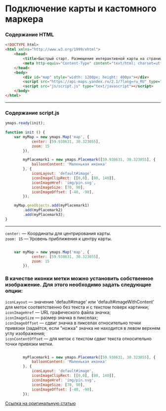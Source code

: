 # Подключение карты и кастомного маркера
### Содержание HTML 
``` HTML
<!DOCTYPE html>
<html xmlns="http://www.w3.org/1999/xhtml">
    <head>
        <title>Быстрый старт. Размещение интерактивной карты на странице</title>
        <meta http-equiv="Content-Type" content="text/html; charset=utf-8" />
    </head>
    <body>
        <div id="map" style="width: 1200px; height: 400px"></div>
        <script src="https://api-maps.yandex.ru/2.1/?lang=ru_RU" type="text/javascript"></script>
        <script src="js/script.js" type="text/javascript"></script>
    </body>
</html>

```
---
### Содержание script.js
``` Javascript
ymaps.ready(init);
  
function init () {
    var myMap = new ymaps.Map('map', {
            center: [59.938631, 30.323055],
            zoom: 15
        }),

        myPlacemark1 = new ymaps.Placemark([59.938631, 30.323055], {
            balloonContent: 'Маленькая иконка'
        }, {
            iconLayout: 'default#image',
            iconImageClipRect: [[0,0], [80, 140]],
            iconImageHref: 'img/pin.svg',
            iconImageSize: [70, 90],
            iconImageOffset: [-40, -90],
        });

    myMap.geoObjects.add(myPlacemark1)
        .add(myPlacemark2)
        .add(myPlacemark3);
}

``` 
---
`center:`  — Координаты для центрирования карты.<br>
`zoom: 15` — Уровень приближения к центру карты.<br>

``` Javascript 

    var myMap = new ymaps.Map('map', {
            center: [59.938631, 30.323055],
            zoom: 15
        }),

```

### В качестве иконки метки можно установить собственное изображение. Для этого необходимо задать следующие опции: ###

`iconLayout` — значение 'default#image' или 'default#imageWithContent' для меток соответственно без текста и с текстом поверх картинки;<br>
`iconImageHref` — URL графического файла значка;<br>
`iconImageSize` — размер значка в пикселах;<br>
`iconImageOffset` — сдвиг значка в пикселах относительно точки привязки (задаётся, если "ножка" значка не находится в левом верхнем углу изображения;<br>
`iconContentOffset` — для меток с текстом сдвиг текста относительно точки привязки метки.<br>

``` Javascript 

        myPlacemark1 = new ymaps.Placemark([59.938631, 30.323055], {
            balloonContent: 'Маленькая иконка'
        }, {
            iconLayout: 'default#image',
            iconImageClipRect: [[0,0], [80, 140]],
            iconImageHref: 'img/pin.svg',
            iconImageSize: [70, 90],
            iconImageOffset: [-40, -90],
        });


```
[Ссылка на оригинальную статью](https://tech.yandex.ru/maps/doc/jsapi/2.1/dg/concepts/geoobjects-docpage/#icon-style)
